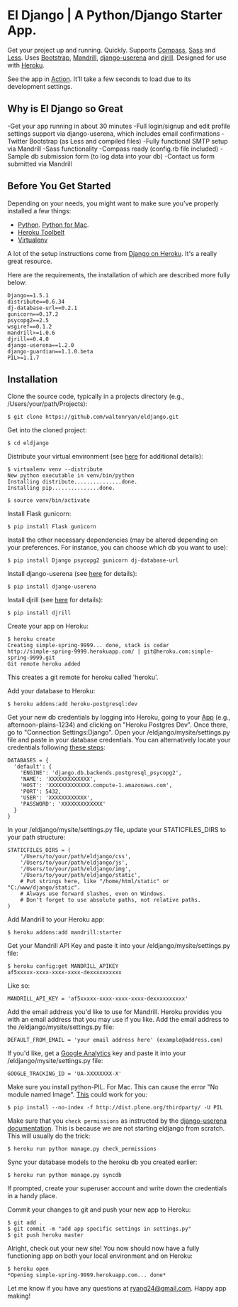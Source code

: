 # El Django | A Python/Django Starter App. #
Get your project up and running. Quickly. Supports <a href="http://compass-style.org">Compass</a>, <a href="http://sass-lang.com">Sass</a> and <a href="http://lesscss.org">Less</a>. Uses <a href="http://twitter.github.io/bootstrap/">Bootstrap</a>, <a href="http://mandrill.com/">Mandrill</a>, <a href="http://www.django-userena.org/">django-userena</a> and <a href="https://github.com/brack3t/Djrill">djrill</a>. Designed for use with <a href="https://devcenter.heroku.com/articles/django">Heroku</a>.

See the app in <a href="http://www.eldjango.com">Action</a>. It'll take a few seconds to load due to its development settings.

## Why is El Django so Great ##

-Get your app running in about 30 minutes
-Full login/signup and edit profile settings support via django-userena, which includes email confirmations
-Twitter Bootstrap (as Less and compiled files)
-Fully functional SMTP setup via Mandrill
-Sass functionality
-Compass ready (config.rb file included)
-Sample db submission form (to log data into your db)
-Contact us form submitted via Mandrill

## Before You Get Started ##

Depending on your needs, you might want to make sure you've properly installed a few things: 

* <a href="http://python.org/">Python</a>. <a href="http://docs.python-guide.org/en/latest/starting/install/osx/">Python for Mac</a>.
* <a href="https://toolbelt.heroku.com/">Heroku Toolbelt</a>
* <a href="https://pypi.python.org/pypi/virtualenv">Virtualenv</a>

A lot of the setup instructions come from <a href="https://devcenter.heroku.com/articles/django">Django on Heroku</a>. It's a really great resource.

Here are the requirements, the installation of which are described more fully below:

	Django==1.5.1
	distribute==0.6.34
	dj-database-url==0.2.1
	gunicorn==0.17.2
	psycopg2==2.5
	wsgiref==0.1.2
	mandrill>=1.0.6
	djrill==0.4.0
	django-userena==1.2.0
	django-guardian==1.1.0.beta
	PIL>=1.1.7

## Installation ##

Clone the source code, typically in a projects directory (e.g., /Users/your/path/Projects):
	
	$ git clone https://github.com/waltonryan/eldjango.git

Get into the cloned project:

	$ cd eldjango
	
Distribute your virtual environment (see <a href="https://devcenter.heroku.com/articles/django">here</a> for additional details):

	$ virtualenv venv --distribute
	New python executable in venv/bin/python
	Installing distribute...............done.
	Installing pip...............done.
	
	$ source venv/bin/activate
	
Install Flask gunicorn:
	
	$ pip install Flask gunicorn
	
Install the other necessary dependencies (may be altered depending on your preferences. For instance, you can choose which db you want to use):

	$ pip install Django psycopg2 gunicorn dj-database-url

Install django-userena (see <a href="http://docs.django-userena.org/en/latest/installation.html#installing-django-userena">here</a> for details):

	$ pip install django-userena
	
Install djrill (see <a href="https://github.com/brack3t/Djrill">here</a> for details):

	$ pip install djrill
	
Create your app on Heroku:

	$ heroku create
	Creating simple-spring-9999... done, stack is cedar
	http://simple-spring-9999.herokuapp.com/ | git@heroku.com:simple-spring-9999.git
	Git remote heroku added
	
This creates a git remote for heroku called 'heroku'.

Add your database to Heroku:

	$ heroku addons:add heroku-postgresql:dev

Get your new db credentials by logging into Heroku, going to your <a href="https://dashboard.heroku.com/apps">App</a> (e.g., afternoon-plains-1234) and clicking on "Heroku Postgres Dev". Once there, go to "Connection Settings:Django". Open your /eldjango/mysite/settings.py file and paste in your database credentials. You can alternatively locate your credentials following <a href="https://devcenter.heroku.com/articles/heroku-postgresql">these steps</a>:

	DATABASES = {
	  'default': {
	    'ENGINE': 'django.db.backends.postgresql_psycopg2',
	    'NAME': 'XXXXXXXXXXXXX',
	    'HOST': 'XXXXXXXXXXXXX.compute-1.amazonaws.com',
	    'PORT': 5432,
	    'USER': 'XXXXXXXXXXXX',
	    'PASSWORD': 'XXXXXXXXXXXXX'
	  }
	}
	
In your /eldjango/mysite/settings.py file, update your STATICFILES_DIRS to your path structure: 

	STATICFILES_DIRS = (
		'/Users/to/your/path/eldjango/css',
		'/Users/to/your/path/eldjango/js',
		'/Users/to/your/path/eldjango/img',
		'/Users/to/your/path/eldjango/static',
	    # Put strings here, like "/home/html/static" or "C:/www/django/static".
	    # Always use forward slashes, even on Windows.
	    # Don't forget to use absolute paths, not relative paths.
	)

Add Mandrill to your Heroku app:

	$ heroku addons:add mandrill:starter
	
Get your Mandrill API Key and paste it into your /eldjango/mysite/settings.py file:

	$ heroku config:get MANDRILL_APIKEY
	af5xxxxx-xxxx-xxxx-xxxx-dexxxxxxxxxx

Like so:

	MANDRILL_API_KEY = 'af5xxxxx-xxxx-xxxx-xxxx-dexxxxxxxxxx'
	
Add the email address you'd like to use for Mandrill. Heroku provides you with an email address that you may use if you like. Add the email address to the /eldjango/mysite/settings.py file:

	DEFAULT_FROM_EMAIL = 'your email address here' (example@address.com)
	
If you'd like, get a <a href="http://www.google.com/analytics/">Google Analytics</a> key and paste it into your /eldjango/mysite/settings.py file:

	GOOGLE_TRACKING_ID = 'UA-XXXXXXXX-X'
	
Make sure you install python-PIL. For <a hrf="http://pythonmac.org/packages/py25-fat/index.html">Mac</a>. This can cause the error "No module named Image". <a href="http://stackoverflow.com/questions/2485295/the-problem-with-installing-pil-using-virtualenv-or-buildout">This</a> could work for you:

	$ pip install --no-index -f http://dist.plone.org/thirdparty/ -U PIL

Make sure that you <code>check permissions</code> as instructed by the <a href="http://docs.django-userena.org/en/latest/commands.html#commands">django-userena documentation</a>. This is because we are not starting eldjango from scratch. This will usually do the trick:

	$ heroku run python manage.py check_permissions
	
Sync your database models to the heroku db you created earlier:

	$ heroku run python manage.py syncdb
	
If prompted, create your superuser account and write down the credentials in a handy place.
	
Commit your changes to git and push your new app to Heroku:

	$ git add .
	$ git commit -m "add app specific settings in settings.py"
	$ git push heroku master
	
Alright, check out your new site! You now should now have a fully functioning app on both your local environment and on Heroku:

	$ heroku open
	*Opening simple-spring-9999.herokuapp.com... done*
	
Let me know if you have any questions at ryang24@gmail.com. Happy app making!

	
	

	


	

	

	

	

